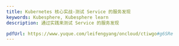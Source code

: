 ```yaml
---
title: Kubernetes 核心实战-测试 Service 的服务发现
keywords: Kubesphere, Kubesphere learn
description: 通过实践来测试 Service 的服务发现

pdfUrl: https://www.yuque.com/leifengyang/oncloud/ctiwgo#g6SRe
---
```

